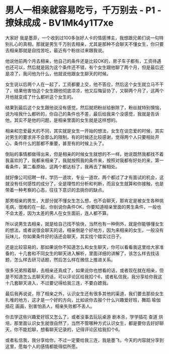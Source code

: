 # 男人一相亲就容易吃亏，千万别去 - P1 - 撩妹成成 - BV1Mk4y1T7xe

大家好 我是墨菲，一个收到过100多张好人卡的情感博主，我想跟兄弟们说一句特别扎心的真相，那就是男生千万别去相亲，尤其是那种不会聊天不懂女生，你只要去相亲那就是自找苦吃，最近有个粉丝过来跟我说。

他说他前两个月去相亲，他自己的条件还是比较OK的，房子车子都有，工资待遇也还可以，然后就是因为这个条件还不错，有个女生跟他聊了两个月，但是最后还是凉了，我问他为什么，他就说他跟女生聊天的时候。

女生说以后两个人在一起了，工资都要上交，他不答应，然后这个女生就立马不干了，结果他害怕这个女生跟他彻底凉凉，他又后悔妥协了，又聊两个月了，这两个月他就变成了什么都听这个女生的。

结果到最后这个女生跟他说没有感觉，然后就把粉丝给删除了，粉丝就特别懊恼，说为啥我什么都听的，你自己的条件也不差，最后给我来个没感觉，我就是告诉他，其实不是他的问题，是相亲里面的女生就是这样想的。

相亲和恋爱最大的不同，其实就是女生一开始的想法，女生在谈恋爱的时候，其实对男生的要求并不会那么的限制，有的时候还比较感谢，觉得两个人只要相处开心，条件什么的那都不重要，甚至有的时候上头了。

倒贴的事情都做得出来，但是相亲的时候女生就想的不一样，她说既然我都找不着我喜欢的了，我都来相亲了，我就按照我的条件来，按照对我都有好处的来，第一看条件，第二看原始，这两个都达标了，我再去了解相处。

就好像公司招聘一样，学历一道坎，专业一道坎，两个都过了才有面试的机会，这就没有任何感性的成分了，全是理性的分析和判断，而且女生就算和你接触，也是带着一种考察的心态，往往下意识的去挑你的缺点。

那男相亲的男生，大部分就不懂女生怎么想，也不会聊天，那肯定是被女生各种挑毛病，很难的在一起，你别说你条件OK，你要知道相亲里面的男生条件，一般也不会太差，因为太差的男人在女生面前，连人都不算。

所以说男生去相亲，就是给自己找不愉快，当然也有一种例外，就是你能够懂女生的想法，或者说很会聊天的话，相亲倒是个好地方，因为来相亲的女生，一般没有玩味儿，你如果条件好的话还会聊天，其实找个踏实过日子。

还是比较容易的，那如果说你不知道怎么和女生聊天，你可以看看我这里给大家准备的，十几套和不同女生的聊天进入解析，里面详细的讲解了，该怎么样去找话题，怎么样去研习话题，然后怎么样在微信上推进关系。

很多兄弟照着聊，去相亲还真成了，如果说你也想看的话，或者现在就在相亲，但是不知道怎么去聊天的话，可以评论区给我扣个6，或者私信我，我分享给你我这十几套聊天进入，不过要记得给我三连，不要白嫖我。

最后我再说说，除了相亲之外，认识女生还有很多其他的渠道，我们要去那些女生扎堆的地方，这才是一个好的方向，比如说你去报个什么兴趣爱好班，舞蹈 瑜伽 插花 画画，别害怕丢人，相亲失败都不丢人。

你去学这些兴趣爱好班又怎么了，或者没事去玩玩桌游 剧本杀，学学插花 查道 烘培，那里面认识女生就很自然了，当然不管哪种方式认识女生，都是要你去好好聊天，你不能尬聊，想看聊天记录的，记得评论区给我扣个6。

或者私信我，我分享给你，不过一定要给我三连，我是墨飞，今天的内容就分享到这里，愿每个人的感情都能得偿所愿。